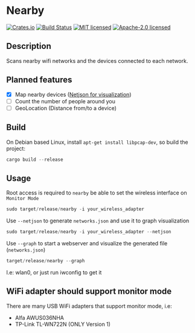 # Nearby

[![Crates.io](https://img.shields.io/crates/v/nearby.svg)](https://crates.io/crates/nearby)
[![Build Status](https://travis-ci.org/wisespace-io/nearby.png?branch=master)](https://travis-ci.org/wisespace-io/nearby)
[![MIT licensed](https://img.shields.io/badge/License-MIT-blue.svg)](./LICENSE-MIT)
[![Apache-2.0 licensed](https://img.shields.io/badge/License-Apache%202.0-blue.svg)](./LICENSE-APACHE)

## Description

Scans nearby wifi networks and the devices connected to each network.

## Planned features

- [x] Map nearby devices ([Netjson for visualization](https://github.com/netjson/netjsongraph.js))
- [ ] Count the number of people around you
- [ ] GeoLocation (Distance from/to a device)

## Build

On Debian based Linux, install `apt-get install libpcap-dev`, so build the project:

```rust
cargo build --release
```

## Usage

Root access is required to `nearby` be able to set the wireless interface on `Monitor Mode`

```rust
sudo target/release/nearby -i your_wireless_adapter
```

Use `--netjson` to generate `networks.json` and use it to graph visualization

```rust
sudo target/release/nearby -i your_wireless_adapter --netjson
```

Use `--graph` to start a webserver and visualize the generated file (`networks.json`)

```rust
target/release/nearby --graph
```

I.e: wlan0, or just run iwconfig to get it

## WiFi adapter should support monitor mode

There are many USB WiFi adapters that support monitor mode, i.e:

- Alfa AWUS036NHA
- TP-Link TL-WN722N (ONLY Version 1)
